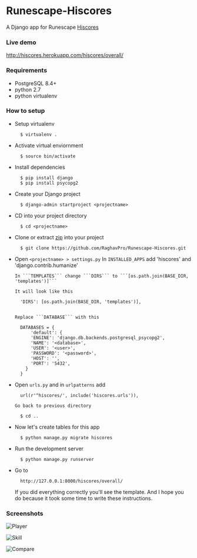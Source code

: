 # Runescape-Hiscores
A Django app for Runescape [Hiscores](http://services.runescape.com/m=hiscore/ranking)

### Live demo
http://hiscores.herokuapp.com/hiscores/overall/

### Requirements
* PostgreSQL 8.4+
* python 2.7
* python virtualenv

### How to setup
* Setup virtualenv

        $ virtualenv . 

* Activate virtual enviornment

        $ source bin/activate

* Install dependencies 
 
        $ pip install django
        $ pip install psycopg2

* Create your Django project

        $ django-admin startproject <projectname>

* CD into your project directory
 
        $ cd <projectname>

* Clone or extract [zip](https://github.com/RaghavPro/Runescape-Hiscores/archive/master.zip) into your project

        $ git clone https://github.com/RaghavPro/Runescape-Hiscores.git
        
* Open ```<projectname> > settings.py```
      In ```INSTALLED_APPS``` add 'hiscores' and 'django.contrib.humanize'

      In ```TEMPLATES``` change ```DIRS``` to ```[os.path.join(BASE_DIR, 'templates')]```
      
      It will look like this 

        'DIRS': [os.path.join(BASE_DIR, 'templates')],

      
      Replace ```DATABASE``` with this
      
        DATABASES = {
            'default': {
            'ENGINE': 'django.db.backends.postgresql_psycopg2',
            'NAME': '<database>',
            'USER': '<user>',
            'PASSWORD': '<password>',
            'HOST': '',
            'PORT': '5432',
          }
        }
      
* Open ```urls.py``` and in ```urlpatterns``` add

        url(r'^hiscores/', include('hiscores.urls')),

      Go back to previous directory
        
        $ cd ..
      
      

* Now let's create tables for this app

        $ python manage.py migrate hiscores

* Run the development server

        $ python manage.py runserver

* Go to

        http://127.0.0.1:8000/hiscores/overall/

  If you did everything correctly you'll see the template. And I hope you do because it took some time to write these instructions.

### Screenshots
![Player](http://i.imgur.com/oMM4Otd.png)

![Skill](http://i.imgur.com/rCjdBre.png)

![Compare](http://i.imgur.com/ecocrN1.png)
